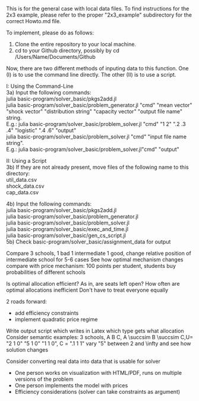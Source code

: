 This is for the general case with local data files. To find instructions for the 2x3 example, 
please refer to the proper "2x3_example" subdirectory for the correct Howto.md file.

To implement, please do as follows:

1) Clone the entire repository to your local machine.
2) cd to your Github directory, possibly by cd /Users/Name/Documents/Github

Now, there are two different methods of inputing data to this function. One (I) is to use the command line directly. The other (II) is to use a script.

I: Using the Command-Line<br/>
3a) Input the following commands:<br/>
julia basic-program/solver_basic/pkgs2add.jl <br/>
julia basic-program/solver_basic/problem_generator.jl "cmd" "mean vector" "shock vector" "distribution string" "capacity vector" "output file name" string.<br/> E.g.: julia basic-program/solver_basic/problem_solver.jl "cmd" "1 2" ".2 .3 .4" "logistic" ".4 .6"  "output"<br/>
julia basic-program/solver_basic/problem_solver.jl "cmd" "input file name string".<br/> E.g.: julia basic-program/solver_basic/problem_solver.jl"cmd" "output"<br/>

II: Using a Script<br/>
3b) If they are not already present, move files of the following name to this directory: <br/>
util_data.csv <br/>
shock_data.csv <br/>
cap_data.csv

4b) Input the following commands:<br/>
julia basic-program/solver_basic/pkgs2add.jl <br/>
julia basic-program/solver_basic/problem_generator.jl <br/>
julia basic-program/solver_basic/problem_solver.jl <br/>
julia basic-program/solver_basic/exec_and_time.jl <br/>
julia basic-program/solver_basic/gen_cs_script.jl <br/>
5b) Check basic-program/solver_basic/assignment_data for output


Compare 3 schools, 1 bad 1 intermediate 1 good, change relative position of intermediate school for 5-6 cases
See how optimal mechanism changes
compare with price mechanism: 100 points per student, students buy probabilities of different schools

Is optimal allocation efficient? As in, are seats left open?
How often are optimal allocations inefficient
Don't have to treat everyone equally

2 roads forward:
- add efficiency constraints
- implement quadratic price regime

Write output script which writes in Latex which type gets what allocation
Consider semantic examples:
3 schools, A B C, A \succsim B \succsim C,U= "2 1 0" "5 1 0" "1 1 0", C = ".1 1 1"
vary "5" between 2 and \infty and see how solution changes

Consider converting real data into data that is usable for solver


- One person works on visualization
  with HTML/PDF, runs on multiple versions of the problem
- One person implements the model with prices
- Efficiency considerations (solver can take constraints as argument)
